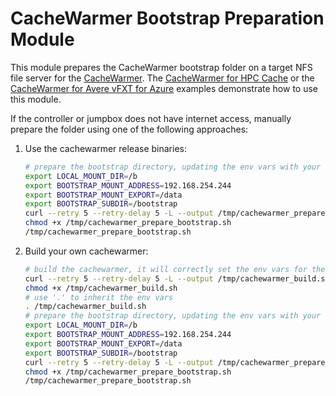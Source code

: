# CacheWarmer Bootstrap Preparation Module

This module prepares the CacheWarmer bootstrap folder on a target NFS file server for the [CacheWarmer](../../../go/cmd/cachewarmer).  The [CacheWarmer for HPC Cache](../../examples/HPC%20Cache/cachewarmer) or the [CacheWarmer for Avere vFXT for Azure](../../examples/vfxt/cachewarmer) examples demonstrate how to use this module.

If the controller or jumpbox does not have internet access, manually prepare the folder using one of the following approaches:

1. Use the cachewarmer release binaries:
    ```bash
    # prepare the bootstrap directory, updating the env vars with your own vars
    export LOCAL_MOUNT_DIR=/b
    export BOOTSTRAP_MOUNT_ADDRESS=192.168.254.244
    export BOOTSTRAP_MOUNT_EXPORT=/data
    export BOOTSTRAP_SUBDIR=/bootstrap
    curl --retry 5 --retry-delay 5 -L --output /tmp/cachewarmer_prepare_bootstrap.sh https://raw.githubusercontent.com/Azure/Avere/main/src/terraform/modules/cachewarmer_prepare_bootstrapdir/cachewarmer_prepare_bootstrap.sh
    chmod +x /tmp/cachewarmer_prepare_bootstrap.sh
    /tmp/cachewarmer_prepare_bootstrap.sh
    ```

1. Build your own cachewarmer:
    ```bash
    # build the cachewarmer, it will correctly set the env vars for the paths
    curl --retry 5 --retry-delay 5 -L --output /tmp/cachewarmer_build.sh https://raw.githubusercontent.com/Azure/Avere/main/src/terraform/modules/cachewarmer_prepare_bootstrapdir/cachewarmer_build.sh
    chmod +x /tmp/cachewarmer_build.sh
    # use '.' to inherit the env vars
    . /tmp/cachewarmer_build.sh
    # prepare the bootstrap directory, updating the env vars with your own vars
    export LOCAL_MOUNT_DIR=/b
    export BOOTSTRAP_MOUNT_ADDRESS=192.168.254.244
    export BOOTSTRAP_MOUNT_EXPORT=/data
    export BOOTSTRAP_SUBDIR=/bootstrap
    curl --retry 5 --retry-delay 5 -L --output /tmp/cachewarmer_prepare_bootstrap.sh https://raw.githubusercontent.com/Azure/Avere/main/src/terraform/modules/cachewarmer_prepare_bootstrapdir/cachewarmer_prepare_bootstrap.sh
    chmod +x /tmp/cachewarmer_prepare_bootstrap.sh
    /tmp/cachewarmer_prepare_bootstrap.sh
    ```
